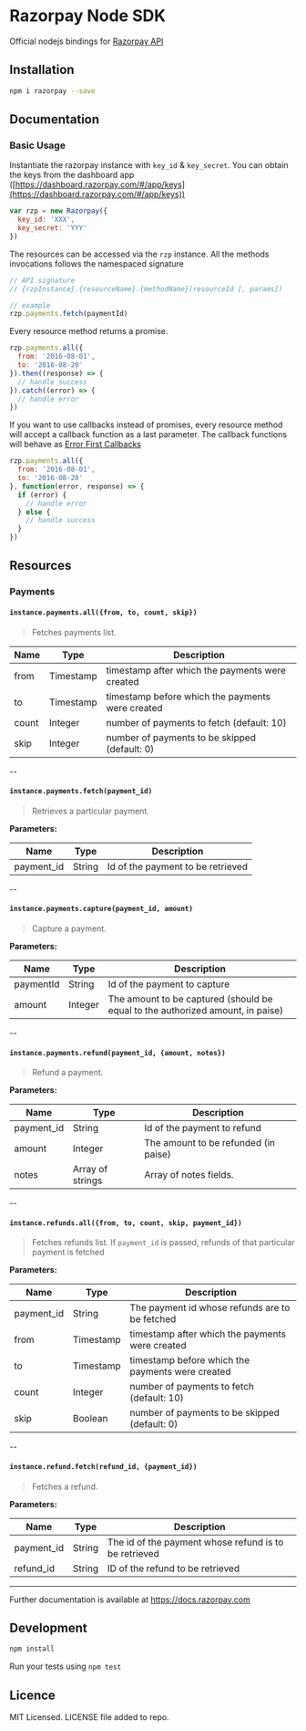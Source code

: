 # Razorpay Node SDK

Official nodejs bindings for [Razorpay API](https://docs.razorpay.com/docs/payments)

## Installation

```bash
npm i razorpay --save
```

## Documentation


### Basic Usage

Instantiate the razorpay instance with `key_id` & `key_secret`. You can obtain the keys from the dashboard app ([https://dashboard.razorpay.com/#/app/keys](https://dashboard.razorpay.com/#/app/keys))

```js
var rzp = new Razorpay({
  key_id: 'XXX',
  key_secret: 'YYY'
})
```

The resources can be accessed via the `rzp` instance. All the methods invocations follows the namespaced signature

```js
// API signature
// {rzpInstance}.{resourceName}.{methodName}(resourceId [, params])

// example
rzp.payments.fetch(paymentId)
```

Every resource method returns a promise.

```js
rzp.payments.all({
  from: '2016-08-01',
  to: '2016-08-20'
}).then((response) => {
  // handle success
}).catch((error) => {
  // handle error
})
```

If you want to use callbacks instead of promises, every resource method will accept a callback function as a last parameter. The callback functions will behave as [Error First Callbacks ](http://fredkschott.com/post/2014/03/understanding-error-first-callbacks-in-node-js/)

```js
rzp.payments.all({
  from: '2016-08-01',
  to: '2016-08-20'
}, function(error, response) => {
  if (error) {
    // handle error
  } else {
    // handle success
  }
})
```

## Resources

### Payments

#### `instance.payments.all({from, to, count, skip})`

> Fetches payments list.

| Name  | Type      | Description                                      |
|-------|-----------|--------------------------------------------------|
| from  | Timestamp | timestamp after which the payments were created  |
| to    | Timestamp | timestamp before which the payments were created |
| count | Integer   | number of payments to fetch (default: 10)        |
| skip  | Integer   | number of payments to be skipped (default: 0)    |

--

#### `instance.payments.fetch(payment_id)`

> Retrieves a particular payment.

**Parameters:**

| Name       | Type   | Description                       |
|------------|--------|-----------------------------------|
| payment_id | String | Id of the payment to be retrieved |

--

#### `instance.payments.capture(payment_id, amount)`

> Capture a payment.

**Parameters:**

| Name      | Type    | Description                                                                    |
|-----------|---------|--------------------------------------------------------------------------------|
| paymentId | String  | Id of the payment to capture                                                   |
| amount    | Integer | The amount to be captured (should be equal to the authorized amount, in paise) |

--

#### `instance.payments.refund(payment_id, {amount, notes})`

> Refund a payment.

**Parameters:**

| Name       | Type             | Description                          |
|------------|------------------|--------------------------------------|
| payment_id | String           | Id of the payment to refund          |
| amount     | Integer          | The amount to be refunded (in paise) |
| notes      | Array of strings | Array of notes fields.               |

--

#### `instance.refunds.all({from, to, count, skip, payment_id})`

> Fetches refunds list. If `payment_id` is passed, refunds of that particular payment is fetched

**Parameters:**

| Name       | Type      | Description                                      |
|------------|-----------|--------------------------------------------------|
| payment_id | String    | The payment id whose refunds are to be fetched   |
| from       | Timestamp | timestamp after which the payments were created  |
| to         | Timestamp | timestamp before which the payments were created |
| count      | Integer   | number of payments to fetch (default: 10)        |
| skip       | Boolean   | number of payments to be skipped (default: 0)    |

--

#### `instance.refund.fetch(refund_id, {payment_id})`

> Fetches a refund.

**Parameters:**

| Name       | Type   | Description                                           |
|------------|--------|-------------------------------------------------------|
| payment_id | String | The id of the payment whose refund is to be retrieved |
| refund_id  | String | ID of the refund to be retrieved                      |

---


Further documentation is available at <https://docs.razorpay.com>


## Development

```bash
npm install
```

Run your tests using `npm test`

## Licence

MIT Licensed. LICENSE file added to repo.

